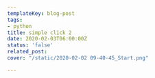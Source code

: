 ```yaml
---
templateKey: blog-post
tags:
- python
title: simple click 2
date: 2020-02-03T06:00:00Z
status: 'false'
related_post:
cover: "/static/2020-02-02 09-40-45_Start.png"

---
```

